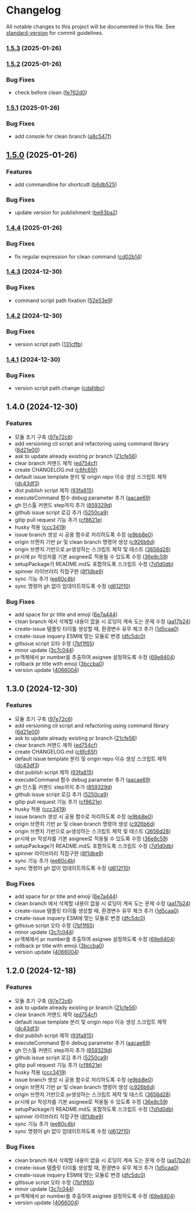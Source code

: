 # Changelog

All notable changes to this project will be documented in this file. See [standard-version](https://github.com/conventional-changelog/standard-version) for commit guidelines.

### [1.5.3](https://github.com/chltjdrhd777/gitip/compare/v1.5.2...v1.5.3) (2025-01-26)

### [1.5.2](https://github.com/chltjdrhd777/gitip/compare/v1.5.1...v1.5.2) (2025-01-26)


### Bug Fixes

* check before clean ([fe762d0](https://github.com/chltjdrhd777/gitip/commit/fe762d08f325951cc4996a4b08f59bcf7d815b3a))

### [1.5.1](https://github.com/chltjdrhd777/gitip/compare/v1.5.0...v1.5.1) (2025-01-26)


### Bug Fixes

* add console for clean branch ([a8c547f](https://github.com/chltjdrhd777/gitip/commit/a8c547ff40412c77913f83ddd5c8086035701b4c))

## [1.5.0](https://github.com/chltjdrhd777/gitip/compare/v1.4.4...v1.5.0) (2025-01-26)


### Features

* add commandline for shortcutt ([b6db525](https://github.com/chltjdrhd777/gitip/commit/b6db5259af4352809a1dae1577b291ece2f947c9))


### Bug Fixes

* update version for publishment ([be93ba2](https://github.com/chltjdrhd777/gitip/commit/be93ba285a789488f4b2196058bdefde7aec51ff))

### [1.4.4](https://github.com/chltjdrhd777/gitip/compare/v1.4.3...v1.4.4) (2025-01-26)


### Bug Fixes

* fix regular expression for clean command ([cd02b14](https://github.com/chltjdrhd777/gitip/commit/cd02b146d962eee207e3b2a2c2f5f0d8fccd7a85))

### [1.4.3](https://github.com/chltjdrhd777/gitip/compare/v1.4.2...v1.4.3) (2024-12-30)


### Bug Fixes

* command script path fixation ([52e53e9](https://github.com/chltjdrhd777/gitip/commit/52e53e9c2fc3eebd6ebc43e1569fb19604af46d4))

### [1.4.2](https://github.com/chltjdrhd777/gitip/compare/v1.4.1...v1.4.2) (2024-12-30)


### Bug Fixes

* version script path ([131cffb](https://github.com/chltjdrhd777/gitip/commit/131cffbcf9b8d15850b846154049ab9f308706d7))

### [1.4.1](https://github.com/chltjdrhd777/gitip/compare/v1.4.0...v1.4.1) (2024-12-30)


### Bug Fixes

* version script path change ([cdafdbc](https://github.com/chltjdrhd777/gitip/commit/cdafdbc83396504a550fe82867283b2e264e83b4))

## 1.4.0 (2024-12-30)


### Features

* 모듈 초기 구축 ([97e72c6](https://github.com/chltjdrhd777/gitip/commit/97e72c6fbf4b2249aa5dea2653fd631cd1b82430))
* add versioning cli script and refactoring using command library ([6d21e00](https://github.com/chltjdrhd777/gitip/commit/6d21e0086414e71ede99b38531158d205622a51f))
* ask to update already existing pr branch ([21cfe56](https://github.com/chltjdrhd777/gitip/commit/21cfe567ac368ab7e5980d5ce9bd5094f978a5b8))
* clear branch 커맨드 제작 ([ed754cf](https://github.com/chltjdrhd777/gitip/commit/ed754cf6b62006656353452d21b09574e4f202ce))
* create CHANGELOG.md ([c6fc65f](https://github.com/chltjdrhd777/gitip/commit/c6fc65f23b6ab2e4a5ced3c5d2d8e51095312de1))
* default issue template 분리 및 origin repo 이슈 생성 스크립트 제작 ([dc43df3](https://github.com/chltjdrhd777/gitip/commit/dc43df3e5d3383422cf2ee85a8f895c7a72f9d42))
* dist publish script 제작 ([93fa815](https://github.com/chltjdrhd777/gitip/commit/93fa8151c1fe29e241b29bdc880a2b76c3ecb6a8))
* executeCommand 함수 debug parameter 추가 ([aacae69](https://github.com/chltjdrhd777/gitip/commit/aacae697de550a6a756dcc1622c033717dc1b67a))
* gh 인스톨 커맨드 step까지 추가 ([859329d](https://github.com/chltjdrhd777/gitip/commit/859329d7dec345a4c32e5f028d143358814aab46))
* github issue script 로깅 추가 ([5250ca9](https://github.com/chltjdrhd777/gitip/commit/5250ca93b547068216ff68e1b9a9a83cfaddf17d))
* gitip pull request 기능 추가 ([cf8621e](https://github.com/chltjdrhd777/gitip/commit/cf8621e249f8caf3703e4cd0de7d5094108a5564))
* husky 적용 ([ccc3419](https://github.com/chltjdrhd777/gitip/commit/ccc341944cd89ff1e281ed4b350e6e11ab95d9e8))
* issue branch 생성 시 공용 함수로 처리하도록 수정 ([e9bb8e0](https://github.com/chltjdrhd777/gitip/commit/e9bb8e00f39fbc10787cb5eaa3f29eadfcf6163e))
* origin 브랜치 기반 pr 및 clean branch 명령어 생성 ([c926b6d](https://github.com/chltjdrhd777/gitip/commit/c926b6dea2768e1011cc8c96a14f2256c7d11e6a))
* origin 브랜치 기반으로 pr생성하는 스크립트 제작 및 테스트 ([3656d28](https://github.com/chltjdrhd777/gitip/commit/3656d28d3019d3c53731e5d309e2b7d5271befa1))
* pr시에 pr 작성자를 기본 asignee로 적용될 수 있도록 수정 ([36e8c59](https://github.com/chltjdrhd777/gitip/commit/36e8c590016c663d0bda62ffbdd0fb870ea5a06b))
* setupPackage가 README.md도 포함하도록 스크립트 수정 ([7d1d0db](https://github.com/chltjdrhd777/gitip/commit/7d1d0db6aae99998fbb1027d0db45126c229b20f))
* spinner 라이브러리 직접구현 ([8f1dbe9](https://github.com/chltjdrhd777/gitip/commit/8f1dbe92cb15feea913455da9370b21ddc7add92))
* sync 기능 추가 ([ee80c4b](https://github.com/chltjdrhd777/gitip/commit/ee80c4b6f6ed2c8ac64597e2bbb636a5fecb1016))
* sync 명령어 gh 없이 업데이트하도록 수정 ([d612f10](https://github.com/chltjdrhd777/gitip/commit/d612f103359ebded9b1fe8fe431538520f189f8c))


### Bug Fixes

* add space for pr title and emoji ([6e7a444](https://github.com/chltjdrhd777/gitip/commit/6e7a4449eb156dcb78c2bfe3e8f573e350e8905c))
* clean branch 에서 삭제할 내용이 없을 시 로딩이 계속 도는 문제 수정 ([aa17b24](https://github.com/chltjdrhd777/gitip/commit/aa17b2477bbd7e89272fe6c06e2f0fc09a2f1f91))
* create-issue 템플릿 타이틀 생성할 때, 환경변수 유무 체크 추가 ([1d5caa0](https://github.com/chltjdrhd777/gitip/commit/1d5caa0efb628512ad2328c2208fecaf2323b6b2))
* create-issue inquery ESM에 맞는 모듈로 변경 ([dfc5dc0](https://github.com/chltjdrhd777/gitip/commit/dfc5dc0db39fdce40ce06288a6717ec3bb4b804a))
* gitIssue script 오타 수정 ([7bf1f65](https://github.com/chltjdrhd777/gitip/commit/7bf1f65aae180537e08420f87bed0f3b1baa1938))
* minor update ([3c7c044](https://github.com/chltjdrhd777/gitip/commit/3c7c044bada37aa64fd2c92e88986a044659f11c))
* pr객체에서 pr number을 추출하여 asignee 설정하도록 수정 ([69e8404](https://github.com/chltjdrhd777/gitip/commit/69e8404512485817b29dc052f5ee35146dfd5b27))
* rollback pr title with emoji ([3bccba0](https://github.com/chltjdrhd777/gitip/commit/3bccba09b38557756088f2ba4fae211dfd878c9b))
* version update ([4066004](https://github.com/chltjdrhd777/gitip/commit/4066004431de81450b3ff9409441771481276cf0))

## 1.3.0 (2024-12-30)


### Features

* 모듈 초기 구축 ([97e72c6](https://github.com/chltjdrhd777/gitip/commit/97e72c6fbf4b2249aa5dea2653fd631cd1b82430))
* add versioning cli script and refactoring using command library ([6d21e00](https://github.com/chltjdrhd777/gitip/commit/6d21e0086414e71ede99b38531158d205622a51f))
* ask to update already existing pr branch ([21cfe56](https://github.com/chltjdrhd777/gitip/commit/21cfe567ac368ab7e5980d5ce9bd5094f978a5b8))
* clear branch 커맨드 제작 ([ed754cf](https://github.com/chltjdrhd777/gitip/commit/ed754cf6b62006656353452d21b09574e4f202ce))
* create CHANGELOG.md ([c6fc65f](https://github.com/chltjdrhd777/gitip/commit/c6fc65f23b6ab2e4a5ced3c5d2d8e51095312de1))
* default issue template 분리 및 origin repo 이슈 생성 스크립트 제작 ([dc43df3](https://github.com/chltjdrhd777/gitip/commit/dc43df3e5d3383422cf2ee85a8f895c7a72f9d42))
* dist publish script 제작 ([93fa815](https://github.com/chltjdrhd777/gitip/commit/93fa8151c1fe29e241b29bdc880a2b76c3ecb6a8))
* executeCommand 함수 debug parameter 추가 ([aacae69](https://github.com/chltjdrhd777/gitip/commit/aacae697de550a6a756dcc1622c033717dc1b67a))
* gh 인스톨 커맨드 step까지 추가 ([859329d](https://github.com/chltjdrhd777/gitip/commit/859329d7dec345a4c32e5f028d143358814aab46))
* github issue script 로깅 추가 ([5250ca9](https://github.com/chltjdrhd777/gitip/commit/5250ca93b547068216ff68e1b9a9a83cfaddf17d))
* gitip pull request 기능 추가 ([cf8621e](https://github.com/chltjdrhd777/gitip/commit/cf8621e249f8caf3703e4cd0de7d5094108a5564))
* husky 적용 ([ccc3419](https://github.com/chltjdrhd777/gitip/commit/ccc341944cd89ff1e281ed4b350e6e11ab95d9e8))
* issue branch 생성 시 공용 함수로 처리하도록 수정 ([e9bb8e0](https://github.com/chltjdrhd777/gitip/commit/e9bb8e00f39fbc10787cb5eaa3f29eadfcf6163e))
* origin 브랜치 기반 pr 및 clean branch 명령어 생성 ([c926b6d](https://github.com/chltjdrhd777/gitip/commit/c926b6dea2768e1011cc8c96a14f2256c7d11e6a))
* origin 브랜치 기반으로 pr생성하는 스크립트 제작 및 테스트 ([3656d28](https://github.com/chltjdrhd777/gitip/commit/3656d28d3019d3c53731e5d309e2b7d5271befa1))
* pr시에 pr 작성자를 기본 asignee로 적용될 수 있도록 수정 ([36e8c59](https://github.com/chltjdrhd777/gitip/commit/36e8c590016c663d0bda62ffbdd0fb870ea5a06b))
* setupPackage가 README.md도 포함하도록 스크립트 수정 ([7d1d0db](https://github.com/chltjdrhd777/gitip/commit/7d1d0db6aae99998fbb1027d0db45126c229b20f))
* spinner 라이브러리 직접구현 ([8f1dbe9](https://github.com/chltjdrhd777/gitip/commit/8f1dbe92cb15feea913455da9370b21ddc7add92))
* sync 기능 추가 ([ee80c4b](https://github.com/chltjdrhd777/gitip/commit/ee80c4b6f6ed2c8ac64597e2bbb636a5fecb1016))
* sync 명령어 gh 없이 업데이트하도록 수정 ([d612f10](https://github.com/chltjdrhd777/gitip/commit/d612f103359ebded9b1fe8fe431538520f189f8c))


### Bug Fixes

* add space for pr title and emoji ([6e7a444](https://github.com/chltjdrhd777/gitip/commit/6e7a4449eb156dcb78c2bfe3e8f573e350e8905c))
* clean branch 에서 삭제할 내용이 없을 시 로딩이 계속 도는 문제 수정 ([aa17b24](https://github.com/chltjdrhd777/gitip/commit/aa17b2477bbd7e89272fe6c06e2f0fc09a2f1f91))
* create-issue 템플릿 타이틀 생성할 때, 환경변수 유무 체크 추가 ([1d5caa0](https://github.com/chltjdrhd777/gitip/commit/1d5caa0efb628512ad2328c2208fecaf2323b6b2))
* create-issue inquery ESM에 맞는 모듈로 변경 ([dfc5dc0](https://github.com/chltjdrhd777/gitip/commit/dfc5dc0db39fdce40ce06288a6717ec3bb4b804a))
* gitIssue script 오타 수정 ([7bf1f65](https://github.com/chltjdrhd777/gitip/commit/7bf1f65aae180537e08420f87bed0f3b1baa1938))
* minor update ([3c7c044](https://github.com/chltjdrhd777/gitip/commit/3c7c044bada37aa64fd2c92e88986a044659f11c))
* pr객체에서 pr number을 추출하여 asignee 설정하도록 수정 ([69e8404](https://github.com/chltjdrhd777/gitip/commit/69e8404512485817b29dc052f5ee35146dfd5b27))
* rollback pr title with emoji ([3bccba0](https://github.com/chltjdrhd777/gitip/commit/3bccba09b38557756088f2ba4fae211dfd878c9b))
* version update ([4066004](https://github.com/chltjdrhd777/gitip/commit/4066004431de81450b3ff9409441771481276cf0))

## 1.2.0 (2024-12-18)


### Features

* 모듈 초기 구축 ([97e72c6](https://github.com/chltjdrhd777/gitip/commit/97e72c6fbf4b2249aa5dea2653fd631cd1b82430))
* ask to update already existing pr branch ([21cfe56](https://github.com/chltjdrhd777/gitip/commit/21cfe567ac368ab7e5980d5ce9bd5094f978a5b8))
* clear branch 커맨드 제작 ([ed754cf](https://github.com/chltjdrhd777/gitip/commit/ed754cf6b62006656353452d21b09574e4f202ce))
* default issue template 분리 및 origin repo 이슈 생성 스크립트 제작 ([dc43df3](https://github.com/chltjdrhd777/gitip/commit/dc43df3e5d3383422cf2ee85a8f895c7a72f9d42))
* dist publish script 제작 ([93fa815](https://github.com/chltjdrhd777/gitip/commit/93fa8151c1fe29e241b29bdc880a2b76c3ecb6a8))
* executeCommand 함수 debug parameter 추가 ([aacae69](https://github.com/chltjdrhd777/gitip/commit/aacae697de550a6a756dcc1622c033717dc1b67a))
* gh 인스톨 커맨드 step까지 추가 ([859329d](https://github.com/chltjdrhd777/gitip/commit/859329d7dec345a4c32e5f028d143358814aab46))
* github issue script 로깅 추가 ([5250ca9](https://github.com/chltjdrhd777/gitip/commit/5250ca93b547068216ff68e1b9a9a83cfaddf17d))
* gitip pull request 기능 추가 ([cf8621e](https://github.com/chltjdrhd777/gitip/commit/cf8621e249f8caf3703e4cd0de7d5094108a5564))
* husky 적용 ([ccc3419](https://github.com/chltjdrhd777/gitip/commit/ccc341944cd89ff1e281ed4b350e6e11ab95d9e8))
* issue branch 생성 시 공용 함수로 처리하도록 수정 ([e9bb8e0](https://github.com/chltjdrhd777/gitip/commit/e9bb8e00f39fbc10787cb5eaa3f29eadfcf6163e))
* origin 브랜치 기반 pr 및 clean branch 명령어 생성 ([c926b6d](https://github.com/chltjdrhd777/gitip/commit/c926b6dea2768e1011cc8c96a14f2256c7d11e6a))
* origin 브랜치 기반으로 pr생성하는 스크립트 제작 및 테스트 ([3656d28](https://github.com/chltjdrhd777/gitip/commit/3656d28d3019d3c53731e5d309e2b7d5271befa1))
* pr시에 pr 작성자를 기본 asignee로 적용될 수 있도록 수정 ([36e8c59](https://github.com/chltjdrhd777/gitip/commit/36e8c590016c663d0bda62ffbdd0fb870ea5a06b))
* setupPackage가 README.md도 포함하도록 스크립트 수정 ([7d1d0db](https://github.com/chltjdrhd777/gitip/commit/7d1d0db6aae99998fbb1027d0db45126c229b20f))
* spinner 라이브러리 직접구현 ([8f1dbe9](https://github.com/chltjdrhd777/gitip/commit/8f1dbe92cb15feea913455da9370b21ddc7add92))
* sync 기능 추가 ([ee80c4b](https://github.com/chltjdrhd777/gitip/commit/ee80c4b6f6ed2c8ac64597e2bbb636a5fecb1016))
* sync 명령어 gh 없이 업데이트하도록 수정 ([d612f10](https://github.com/chltjdrhd777/gitip/commit/d612f103359ebded9b1fe8fe431538520f189f8c))


### Bug Fixes

* clean branch 에서 삭제할 내용이 없을 시 로딩이 계속 도는 문제 수정 ([aa17b24](https://github.com/chltjdrhd777/gitip/commit/aa17b2477bbd7e89272fe6c06e2f0fc09a2f1f91))
* create-issue 템플릿 타이틀 생성할 때, 환경변수 유무 체크 추가 ([1d5caa0](https://github.com/chltjdrhd777/gitip/commit/1d5caa0efb628512ad2328c2208fecaf2323b6b2))
* create-issue inquery ESM에 맞는 모듈로 변경 ([dfc5dc0](https://github.com/chltjdrhd777/gitip/commit/dfc5dc0db39fdce40ce06288a6717ec3bb4b804a))
* gitIssue script 오타 수정 ([7bf1f65](https://github.com/chltjdrhd777/gitip/commit/7bf1f65aae180537e08420f87bed0f3b1baa1938))
* minor update ([3c7c044](https://github.com/chltjdrhd777/gitip/commit/3c7c044bada37aa64fd2c92e88986a044659f11c))
* pr객체에서 pr number을 추출하여 asignee 설정하도록 수정 ([69e8404](https://github.com/chltjdrhd777/gitip/commit/69e8404512485817b29dc052f5ee35146dfd5b27))
* version update ([4066004](https://github.com/chltjdrhd777/gitip/commit/4066004431de81450b3ff9409441771481276cf0))
